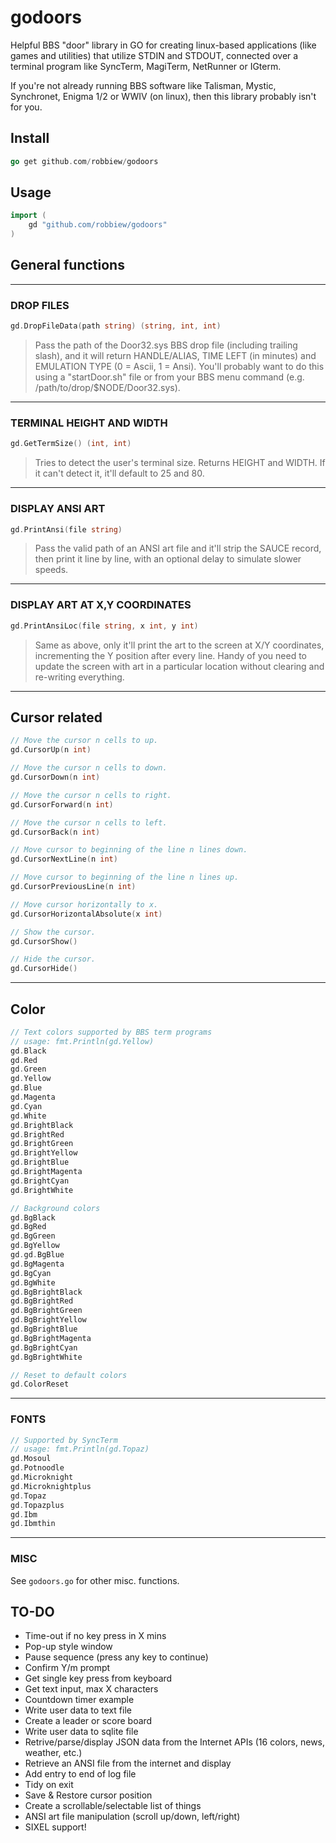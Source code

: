 # godoors

Helpful BBS "door" library in GO for creating linux-based applications (like games and utilities) that utilize STDIN and STDOUT, connected over a terminal program like SyncTerm, MagiTerm, NetRunner or IGterm.

If you're not already running BBS software like Talisman, Mystic, Synchronet, Enigma 1/2 or WWIV (on linux), then this library probably isn't for you.

## Install
```go
go get github.com/robbiew/godoors
```

## Usage
```go
import (
    gd "github.com/robbiew/godoors"
)
```

## General functions

***

### DROP FILES

```go 
gd.DropFileData(path string) (string, int, int)
```

> Pass the path of the Door32.sys BBS drop file (including trailing slash), and it will return HANDLE/ALIAS, TIME LEFT (in minutes) and EMULATION TYPE (0 = Ascii, 1 = Ansi). You'll probably want to do this using a "startDoor.sh" file or from your BBS menu command (e.g. /path/to/drop/$NODE/Door32.sys).

***
 
### TERMINAL HEIGHT AND WIDTH
```go
gd.GetTermSize() (int, int)
```

> Tries to detect the user's terminal size. Returns HEIGHT and WIDTH. If it can't detect it, it'll default to 25 and 80.

***
### DISPLAY ANSI ART
```go
gd.PrintAnsi(file string)
```

> Pass the valid path of an ANSI art file and it'll strip the SAUCE record, then print it line by line, with an optional delay to simulate slower speeds.

***
### DISPLAY ART AT X,Y COORDINATES
```go
gd.PrintAnsiLoc(file string, x int, y int)
```

> Same as above, only it'll print the art to the screen at X/Y coordinates, incrementing the Y position after every line. Handy of you need to update the screen with art in a particular location without clearing and re-writing everything.

***

## Cursor related

```go
// Move the cursor n cells to up.
gd.CursorUp(n int) 

// Move the cursor n cells to down.
gd.CursorDown(n int) 

// Move the cursor n cells to right.
gd.CursorForward(n int) 

// Move the cursor n cells to left.
gd.CursorBack(n int) 

// Move cursor to beginning of the line n lines down.
gd.CursorNextLine(n int) 

// Move cursor to beginning of the line n lines up.
gd.CursorPreviousLine(n int) 

// Move cursor horizontally to x.
gd.CursorHorizontalAbsolute(x int) 

// Show the cursor.
gd.CursorShow() 

// Hide the cursor.
gd.CursorHide()
```
***
## Color
```go
// Text colors supported by BBS term programs
// usage: fmt.Println(gd.Yellow)
gd.Black         
gd.Red          
gd.Green         
gd.Yellow     
gd.Blue        
gd.Magenta      
gd.Cyan         
gd.White         
gd.BrightBlack   
gd.BrightRed    
gd.BrightGreen   
gd.BrightYellow  
gd.BrightBlue    
gd.BrightMagenta 
gd.BrightCyan    
gd.BrightWhite   

// Background colors
gd.BgBlack        
gd.BgRed          
gd.BgGreen        
gd.BgYellow       
gd.gd.BgBlue          
gd.BgMagenta       
gd.BgCyan          
gd.BgWhite         
gd.BgBrightBlack   
gd.BgBrightRed     
gd.BgBrightGreen   
gd.BgBrightYellow  
gd.BgBrightBlue    
gd.BgBrightMagenta 
gd.BgBrightCyan    
gd.BgBrightWhite   

// Reset to default colors
gd.ColorReset 
```
***
### FONTS
```go
// Supported by SyncTerm
// usage: fmt.Println(gd.Topaz)
gd.Mosoul        
gd.Potnoodle     
gd.Microknight    
gd.Microknightplus 
gd.Topaz          
gd.Topazplus      
gd.Ibm 
gd.Ibmthin         
```

***

### MISC
See ```godoors.go``` for other misc. functions.

## TO-DO
- Time-out if no key press in X mins
- Pop-up style window
- Pause sequence (press any key to continue)
- Confirm Y/m prompt
- Get single key press from keyboard
- Get text input, max X characters
- Countdown timer example
- Write user data to text file
- Create a leader or score board
- Write user data to sqlite file
- Retrive/parse/display JSON data from the Internet APIs (16 colors, news, weather, etc.)
- Retrieve an ANSI file from the internet and display
- Add entry to end of log file
- Tidy on exit
- Save & Restore cursor position
- Create a scrollable/selectable list of things
- ANSI art file manipulation (scroll up/down, left/right)
- SIXEL support!
